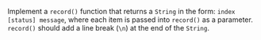 

Implement a `record()` function that returns a `String` in the form: `index
[status] message`, where each item is passed into `record()` as a parameter.
`record()` should add a line break (`\n`) at the end of the `String`.
